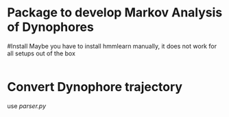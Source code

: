 # Package to develop Markov Analysis of Dynophores

#Install 
Maybe you have to install hmmlearn manually, it does not work for all setups out of the box 
```

```

# Convert Dynophore trajectory 
use *parser.py*
```

```
